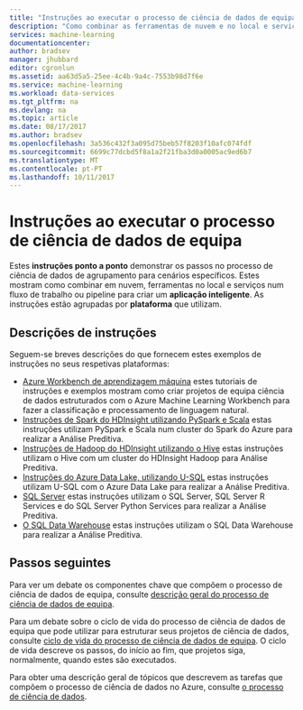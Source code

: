 ```yaml
---
title: "Instruções ao executar o processo de ciência de dados de equipa no Azure | Microsoft Docs"
description: "Como combinar as ferramentas de nuvem e no local e serviços num fluxo de trabalho ou pipeline para criar uma aplicação inteligente."
services: machine-learning
documentationcenter: 
author: bradsev
manager: jhubbard
editor: cgronlun
ms.assetid: aa63d5a5-25ee-4c4b-9a4c-7553b98d7f6e
ms.service: machine-learning
ms.workload: data-services
ms.tgt_pltfrm: na
ms.devlang: na
ms.topic: article
ms.date: 08/17/2017
ms.author: bradsev
ms.openlocfilehash: 3a536c432f3a095d75beb57f8203f10afc074fdf
ms.sourcegitcommit: 6699c77dcbd5f8a1a2f21fba3d0a0005ac9ed6b7
ms.translationtype: MT
ms.contentlocale: pt-PT
ms.lasthandoff: 10/11/2017
---
```

# <a name="walkthroughs-executing-the-team-data-science-process"></a>Instruções ao executar o processo de ciência de dados de equipa

Estes **instruções ponto a ponto** demonstrar os passos no processo de ciência de dados de agrupamento para cenários específicos. Estes mostram como combinar em nuvem, ferramentas no local e serviços num fluxo de trabalho ou pipeline para criar um **aplicação inteligente**. As instruções estão agrupadas por **plataforma** que utilizam.


## <a name="walkthrough-descriptions"></a>Descrições de instruções

Seguem-se breves descrições do que fornecem estes exemplos de instruções no seus respetivas plataformas:


- [Azure Workbench de aprendizagem máquina](walkthroughs-aml-with-tdsp.md) estes tutoriais de instruções e exemplos mostram como criar projetos de equipa ciência de dados estruturados com o Azure Machine Learning Workbench para fazer a classificação e processamento de linguagem natural.
- [Instruções de Spark do HDInsight utilizando PySpark e Scala](walkthroughs-spark.md) estas instruções utilizam PySpark e Scala num cluster do Spark do Azure para realizar a Análise Preditiva.
- [Instruções de Hadoop do HDInsight utilizando o Hive](walkthroughs-hdinsight-hadoop.md) estas instruções utilizam o Hive com um cluster do HDInsight Hadoop para Análise Preditiva.
- [Instruções do Azure Data Lake, utilizando U-SQL](walkthroughs-azure-data-lake.md) estas instruções utilizam U-SQL com o Azure Data Lake para realizar a Análise Preditiva.
- [SQL Server](walkthroughs-sql-server.md) estas instruções utilizam o SQL Server, SQL Server R Services e do SQL Server Python Services para realizar a Análise Preditiva.
- [O SQL Data Warehouse](walkthroughs-sql-data-warehouse.md) estas instruções utilizam o SQL Data Warehouse para realizar a Análise Preditiva. 



## <a name="next-steps"></a>Passos seguintes

Para ver um debate os componentes chave que compõem o processo de ciência de dados de equipa, consulte [descrição geral do processo de ciência de dados de equipa](overview.md).

Para um debate sobre o ciclo de vida do processo de ciência de dados de equipa que pode utilizar para estruturar seus projetos de ciência de dados, consulte [ciclo de vida do processo de ciência de dados de equipa](lifecycle.md). O ciclo de vida descreve os passos, do início ao fim, que projetos siga, normalmente, quando estes são executados. 

Para obter uma descrição geral de tópicos que descrevem as tarefas que compõem o processo de ciência de dados no Azure, consulte [o processo de ciência de dados](http://aka.ms/datascienceprocess). 

